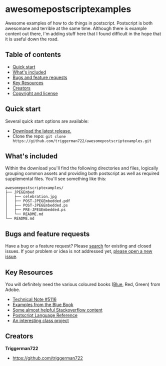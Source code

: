 # awesomepostscriptexamples
Awesome examples of how to do things in postscript. Postscript is both awesomane and terrible at the same time. Although there is example content out there, I'm adding stuff here that I found difficult in the hope that it is useful down the road.

## Table of contents
- [Quick start](#quick-start)
- [What's included](#whats-included)
- [Bugs and feature requests](#bugs-and-feature-requests)
- [Key Resources](#key-resources)
- [Creators](#creators)
- [Copyright and license](#copyright-and-license)

## Quick start

Several quick start options are available:

- [Download the latest release.](https://github.com/triggerman722/awesomepostscriptexamples/dist/zip/awesomepostscriptexamples.zip)
- Clone the repo: `git clone https://github.com/triggerman722/awesomepostscriptexamples.git`

## What's included

Within the download you'll find the following directories and files, logically grouping common assets and providing both postscript as well as required supplemental files. You'll see something like this:

```
awesomepostscriptexamples/
├── JPEGEmbed
│   ├── celebration.jpg
│   ├── POST-JPEGEmbedded.pdf
│   ├── POST-JPEGEmbedded.ps
│   ├── PRE-JPEGEmbedded.ps
│   └── README.md
└── README.md

```

## Bugs and feature requests

Have a bug or a feature request? Please [search](https://github.com/triggerman722/awesomepostscriptexamples/issues?utf8=%E2%9C%93&q=is%3Aissue%20is%3Aopen%20) for existing and closed issues. If your problem or idea is not addressed yet, [please open a new issue](https://github.com/triggerman722/awesomepostscriptexamples/issues/new).

## Key Resources

You will definitely need the various coloured books ([Blue](https://www-cdf.fnal.gov/offline/PostScript/BLUEBOOK.PDF), Red, Green) from Adobe.
- [Technical Note #5116](http://wwwimages.adobe.com/content/dam/Adobe/en/devnet/postscript/pdfs/5116.DCT_Filter.pdf)
- [Examples from the Blue Book](https://atrey.karlin.mff.cuni.cz/~milanek/PostScript/Examples/blue_book/)
- [Some almost helpful Stackoverflow content](http://stackoverflow.com/questions/15167454/how-include-img-in-postscript)
- [Postscript Language Reference](http://partners.adobe.com/public/developer/en/ps/PLRM.pdf)
- [An interesting class project](http://www.cs.utsa.edu/~wagner/CS3723/postrecs/rec12.1.html)

## Creators

**Triggerman722**

- <https://github.com/triggerman722>
